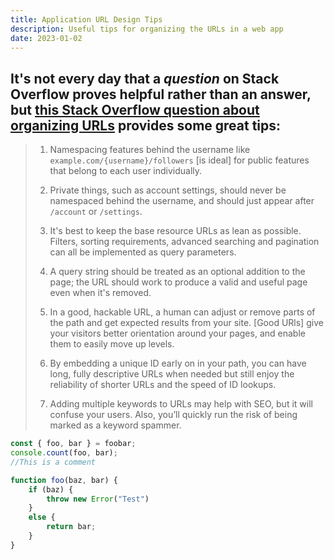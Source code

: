 ```yaml
---
title: Application URL Design Tips
description: Useful tips for organizing the URLs in a web app
date: 2023-01-02
---
```

<!--This is a test post-->

It's not every day that a _question_ on Stack Overflow proves helpful 
rather than an answer, 
but [this Stack Overflow question about organizing URLs](https://stackoverflow.com/questions/37734246/how-to-organise-resources-in-web-application-url-structure) 
provides some great tips:
---
> 1. Namespacing features behind the username 
>   like `example.com/{username}/followers` 
>   [is ideal] for public features that belong to each user individually.
> 2. Private things, such as account settings, 
>   should never be namespaced behind the username, 
>   and should just appear after `/account` or `/settings`.
> 3. It's best to keep the base resource URLs as lean as possible. 
>   Filters, sorting requirements, advanced searching and pagination 
> can all be implemented as query parameters.
> 4. A query string should be treated as an optional addition to the page; 
> the URL should work to produce a valid and useful page 
> even when it's removed.
> 5. In a good, hackable URL, 
> a human can adjust or remove parts of the path 
> and get expected results from your site. 
> [Good URls] give your visitors better orientation around your pages, 
> and enable them to easily move up levels.
> 
> 6. By embedding a unique ID early on in your path, 
> you can have long, fully descriptive URLs when needed 
> but still enjoy the reliability of shorter URLs and the speed of ID lookups.
> 
> 7. Adding multiple keywords to URLs may help with SEO, 
> but it will confuse your users. 
> Also, you’ll quickly run the risk of being marked as a keyword spammer.

```js
const { foo, bar } = foobar;
console.count(foo, bar);
//This is a comment

function foo(baz, bar) {
    if (baz) {
        throw new Error("Test")
    }
    else {
        return bar;
    }
}
```